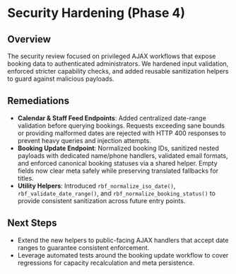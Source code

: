 # Security Hardening (Phase 4)

## Overview
The security review focused on privileged AJAX workflows that expose booking data to authenticated administrators. We hardened input validation, enforced stricter capability checks, and added reusable sanitization helpers to guard against malicious payloads.

## Remediations
- **Calendar & Staff Feed Endpoints**: Added centralized date-range validation before querying bookings. Requests exceeding sane bounds or providing malformed dates are rejected with HTTP 400 responses to prevent heavy queries and injection attempts.
- **Booking Update Endpoint**: Normalized booking IDs, sanitized nested payloads with dedicated name/phone handlers, validated email formats, and enforced canonical booking statuses via a shared helper. Empty fields now clear meta safely while preserving translated fallbacks for titles.
- **Utility Helpers**: Introduced `rbf_normalize_iso_date()`, `rbf_validate_date_range()`, and `rbf_normalize_booking_status()` to provide consistent sanitization across future entry points.

## Next Steps
- Extend the new helpers to public-facing AJAX handlers that accept date ranges to guarantee consistent enforcement.
- Leverage automated tests around the booking update workflow to cover regressions for capacity recalculation and meta persistence.

